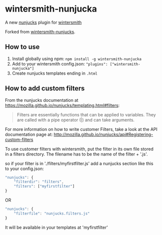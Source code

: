 wintersmith-nunjucka
====================

A new [nunjucks](https://mozilla.github.io/nunjucks/) plugin for 
[wintersmith](http://wintersmith.io/)

Forked from [wintersmith-nunjucks](https://github.com/jbuck/wintersmith-nunjucks/tree/880bfe7c83f6efcc192bdf570c391bc19ae283b3).

How to use
----------

1. Install globally using npm: `npm install -g wintersmith-nunjucka`
2. Add to your wintersmith config.json: `"plugins": ["wintersmith-nunjucka"]`
3. Create nunjucks templates ending in `.html`


How to add custom filters
---------------------------

From the nunjucks documentation at https://mozilla.github.io/nunjucks/templating.html#filters:

>Filters are essentially functions that can be applied to variables. They are called with a pipe operator (|) and can take arguments.

For more information on how to write customer Filters, take a look at the API documentation page at: http://mozilla.github.io/nunjucks/api#Registering-custom-filters

To use customer filters with wintersmith, put the filter in its own file stored in a filters directory. The filename has to be the name of the filter + '.js'.

so if your filter is in './filters/myfirstfilter.js' add a  nunjucks section like this to your config.json:

```javascript
"nunjucks": {  
    "filterdir": "filters",
    "filters": ["myfirstfilter"]
}
```

OR

```javascript
"nunjucks": {  
    "filterfile": "nunjucks.filters.js"
}
```

It will be available in your templates at 'myfirstfilter'